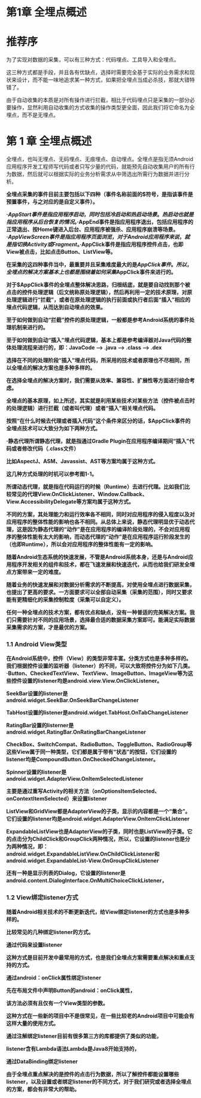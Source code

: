 # 第1章 全埋点概述

# 推荐序

​		为了实现对数据的采集，可以有三种方式：代码埋点、工具导入和全埋点。	

​		这三种方式都是手段，并且各有优缺点，选择时需要完全基于实际的业务需求和现状来设计，而不能一味地追求某一种方式，如果把全埋点当成必杀技，那就大错特错了。

​		由于自动收集的本质是对所有操作进行拦截，相比于代码埋点只是采集的一部分必要操作，显然利用自动收集的方式收集的操作类型更全面，因此我们将它命名为全埋点，而不是无埋点。

# 第 1 章 全埋点概述

​		全埋点，也叫无埋点、无码埋点、无痕埋点、自动埋点。全埋点是指无须Android应用程序开发工程师写代码或者只写少量的代码，就能预先自动收集用户的所有行为数据，然后就可以根据实际的业务分析需求从中筛选出所需行为数据并进行分析。

**全埋点采集的事件目前主要包括以下四种（事件名称前面的$符号，是指该事件是预置事件，与之对应的是自定义事件）。**

**·$AppStart事件是指应用程序启动，同时包括冷启动和热启动场景。热启动也就是指应用程序从后台恢复的情况。·$AppEnd事件是指应用程序退出，包括应用程序的正常退出、按Home键进入后台、应用程序被强杀、应用程序崩溃等场景。·$AppViewScreen事件是指应用程序页面浏览，对于Android应用程序来说，就是指切换Activity或Fragment。·$AppClick事件是指应用程序控件点击，也即View被点击，比如点击Button、ListView等。**

**在采集的这四种事件当中，最重要并且采集难度最大的是$AppClick事件。所以，全埋点的解决方案基本上也都是围绕着如何采集$AppClick事件来进行的。**

**对于$AppClick事件的全埋点整体解决思路，归根结底，就是要自动找到那个被点击的控件处理逻辑（后文统称原处理逻辑），然后再利用一定的技术原理，对原处理逻辑进行“拦截”，或者在原处理逻辑的执行前面或执行者后面“插入”相应的埋点代码逻辑，从而达到自动埋点的效果。**

**至于如何做到自动“拦截”控件的原处理逻辑，一般都是参考Android系统的事件处理机制来进行的。**

**至于如何做到自动“插入”埋点代码逻辑，基本上都是参考编译器对Java代码的整体处理流程来进行的，即：JavaCode --> .java --> .class --> .dex**

**选择在不同的处理阶段“插入”埋点代码，所采用的技术或者原理也不尽相同，所以全埋点的解决方案也是多种多样的。**

**在选择全埋点的解决方案时，我们需要从效率、兼容性、扩展性等方面进行综合考虑。**

**全埋点的基本原理，如上所述，其实就是利用某些技术对某些方法（控件被点击时的处理逻辑）进行拦截（或者叫代理）或者“插入”相关埋点代码。**

**按照“在什么时候去代理或者插入代码”这个条件来区分的话，$AppClick事件的全埋点技术可以大致分为如下两种方式。**

**·静态代理所谓静态代理，就是指通过Gradle Plugin在应用程序编译期间“插入”代码或者修改代码（.class文件）**

**比如AspectJ、ASM、Javassist、AST等方案均属于这种方式。**

**这几种方式处理的时机可以参考图1-1。**

**所谓动态代理，就是指在代码运行的时候（Runtime）去进行代理。比如我们比较常见的代理View.OnClickListener、Window.Callback、View.AccessibilityDelegate等方案均属于这种方式。**

**不同的方案，其处理能力和运行效率各不相同，同时对应用程序的侵入程度以及对应用程序的整体性能的影响也各不相同。从总体上来说，静态代理明显优于动态代理，这是因为静态代理的“动作”是在应用程序的编译阶段处理的，不会对应用程序的整体性能有太大的影响，而动态代理的“动作”是在应用程序运行阶段发生的（也即Runtime），所以会对应用程序的整体性能有一定的影响。**

**随着Android生态系统的快速发展，不管是Android系统本身，还是与Android应用程序开发相关的组件和技术，都在飞速发展和快速迭代，从而也给我们研发全埋点方案带来一定的难度。**

**随着业务的快速发展和对数据分析需求的不断提高，对使用全埋点进行数据采集，也提出了更高的要求。一方面要求可以全部自动采集（采集的范围），同时又要求能有更精细化的采集控制粒度（采集可以自定义）。**

**任何一种全埋点的技术方案，都有优点和缺点，没有一种普适的完美解决方案。我们只需要针对不同的应用场景，选择最合适的数据采集方案即可。能满足实际数据采集需求的方案，才是最优的方案。**

### 1.1 Android View类型

**在Android系统中，控件（View）的类型非常丰富。分类方式也是多种多样的。我们根据控件设置的监听器（listener）的不同，可以大致将控件分为如下几类。·Button、CheckedTextView、TextView、ImageButton、ImageView等为这些控件设置的listener均是android.view.View.OnClickListener。**

**SeekBar设置的listener是android.widget.SeekBar.OnSeekBarChangeListener**

**TabHost设置的listener是android.widget.TabHost.OnTabChangeListener**

**RatingBar设置的listerner是android.widget.RatingBar.OnRatingBarChangeListener**

**CheckBox、SwitchCompat、RadioButton、ToggleButton、RadioGroup等这些View属于同一种类型，它们都是属于带有“状态”的按钮，它们设置的listener均是CompoundButton.OnCheckedChangeListener。**

**Spinner设置的listener是android.widget.AdapterView.OnItemSelectedListener**

**主要是通过重写Activity的相关方法（onOptionsItemSelected、onContextItemSelected）来设置listener**

**ListView和GridView都是AdapterView的子类，显示的内容都是一个“集合”。它们设置的listener均是android.widget.AdapterView.OnItemClickListener**

**ExpandableListView也是AdapterView的子类，同时也是ListView的子类。它的点击分为ChildClick和GroupClick两种情况，所以，它设置的listener也是分为两种情况，即：android.widget.ExpandableListView.OnChildClickListener和android.widget.ExpandableList-View.OnGroupClickListener**

**还有一种是显示列表的Dialog，它设置的listener是android.content.DialogInterface.OnMultiChoiceClickListener，**

### 1.2 View绑定listener方式

**随着Android相关技术的不断更新迭代，给View绑定listener的方式也是多种多样的。**

**比较常见的几种绑定listener的方式。**

**通过代码来设置listener**

**这种方式是目前开发中最常用的方式，也是我们全埋点方案需要重点解决和重点支持的方式。**

**通过android：onClick属性绑定listener**

**先在布局文件中声明Button的android：onClick属性，**

**该方法必须有且仅有一个View类型的参数。**

**这种方式在一些新的项目中不是很常见，在一些比较老的Android项目中可能会有这样大量的使用方式。**

**通过注解绑定listener目前有很多第三方的库都提供了类似的功能，**

**listener含有Lambda语法Lambda是Java8开始支持的，**

**通过DataBinding绑定listener**

**由于全埋点重点解决的是控件的点击行为数据，所以了解控件都能设置哪些listener，以及设置或者绑定listener的不同方式，对于我们研究或者选择全埋点的方案，都会有非常大的帮助。**
